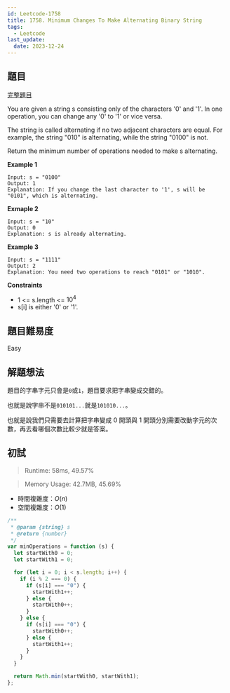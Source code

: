 ```yaml
---
id: Leetcode-1758
title: 1758. Minimum Changes To Make Alternating Binary String
tags:
  - Leetcode
last_update:
  date: 2023-12-24
---
```


## 題目

[完整題目](https://leetcode.com/problems/minimum-changes-to-make-alternating-binary-string/)

You are given a string s consisting only of the characters '0' and '1'. In one operation, you can change any '0' to '1' or vice versa.

The string is called alternating if no two adjacent characters are equal. For example, the string "010" is alternating, while the string "0100" is not.

Return the minimum number of operations needed to make s alternating.

**Example 1**

```
Input: s = "0100"
Output: 1
Explanation: If you change the last character to '1', s will be "0101", which is alternating.
```

**Exmaple 2**

```
Input: s = "10"
Output: 0
Explanation: s is already alternating.
```

**Example 3**

```
Input: s = "1111"
Output: 2
Explanation: You need two operations to reach "0101" or "1010".
```

**Constraints**

- 1 \<= s.length \<= $10^4$
- s[i] is either '0' or '1'.

## 題目難易度

Easy

## 解題想法

題目的字串字元只會是`0`或`1`，題目要求把字串變成交錯的。

也就是說字串不是`010101...`就是`101010...`。

也就是說我們只需要去計算把字串變成 0 開頭與 1 開頭分別需要改動字元的次數，再去看哪個次數比較少就是答案。

## 初試

> Runtime: 58ms, 49.57%

> Memory Usage: 42.7MB, 45.69%

- 時間複雜度：$O(n)$
- 空間複雜度：$O(1)$

```javascript
/**
 * @param {string} s
 * @return {number}
 */
var minOperations = function (s) {
  let startWith0 = 0;
  let startWith1 = 0;

  for (let i = 0; i < s.length; i++) {
    if (i % 2 === 0) {
      if (s[i] === "0") {
        startWith1++;
      } else {
        startWith0++;
      }
    } else {
      if (s[i] === "0") {
        startWith0++;
      } else {
        startWith1++;
      }
    }
  }

  return Math.min(startWith0, startWith1);
};
```
